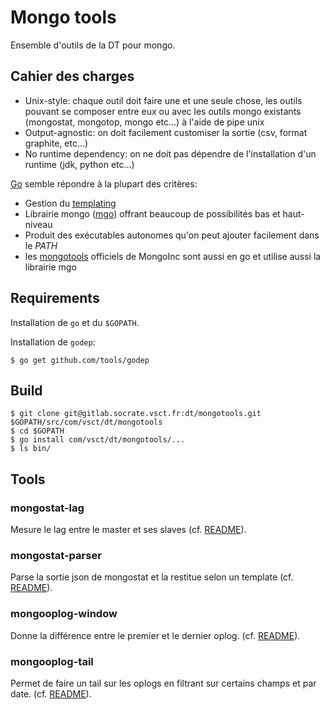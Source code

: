 # Mongo tools

Ensemble d'outils de la DT pour mongo.

## Cahier des charges

* Unix-style: chaque outil doit faire une et une seule chose, les outils pouvant se composer entre eux ou avec les outils mongo existants (mongostat, mongotop, mongo etc...) à l'aide de pipe unix
* Output-agnostic: on doit facilement customiser la sortie (csv, format graphite, etc...)
* No runtime dependency: on ne doit pas dépendre de l'installation d'un runtime (jdk, python etc...)

[Go](http://golang.org/) semble répondre à la plupart des critères:

* Gestion du [templating](http://golang.org/pkg/text/template/)
* Librairie mongo ([mgo](https://labix.org/mgo)) offrant beaucoup de possibilités bas et haut-niveau
* Produit des exécutables autonomes qu'on peut ajouter facilement dans le _PATH_
* les [mongotools](https://github.com/mongodb/mongo-tools) officiels de MongoInc sont aussi en go et utilise aussi la librairie mgo

## Requirements

Installation de `go` et du `$GOPATH`.

Installation de `godep`:

```
$ go get github.com/tools/godep
```


## Build

```
$ git clone git@gitlab.socrate.vsct.fr:dt/mongotools.git $GOPATH/src/com/vsct/dt/mongotools
$ cd $GOPATH
$ go install com/vsct/dt/mongotools/...
$ ls bin/ 
```

## Tools

### mongostat-lag

Mesure le lag entre le master et ses slaves (cf. [README](mongostat-lag/README.md)).

### mongostat-parser

Parse la sortie json de mongostat et la restitue selon un template (cf. [README](mongostat-parser/README.md)).

### mongooplog-window

Donne la différence entre le premier et le dernier oplog. (cf. [README](mongooplog-window/README.md)).

### mongooplog-tail

Permet de faire un tail sur les oplogs en filtrant sur certains champs et par date. (cf. [README](mongooplog-tail/README.md)).
